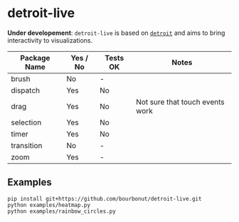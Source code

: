 # detroit-live

**Under developement**: `detroit-live` is based on [`detroit`](https://github.com/bourbonut/detroit) and aims to bring interactivity to visualizations.

| Package Name    | Yes / No | Tests OK | Notes                           |
|-----------------|----------|----------|---------------------------------|
| brush           | No       | -        |                                 |
| dispatch        | Yes      | No       |                                 |
| drag            | Yes      | No       | Not sure that touch events work |
| selection       | Yes      | No       |                                 |
| timer           | Yes      | No       |                                 |
| transition      | No       | -        |                                 |
| zoom            | Yes      | -        |                                 |


## Examples

```shell
pip install git+https://github.com/bourbonut/detroit-live.git
python examples/heatmap.py
python examples/rainbow_circles.py
```
